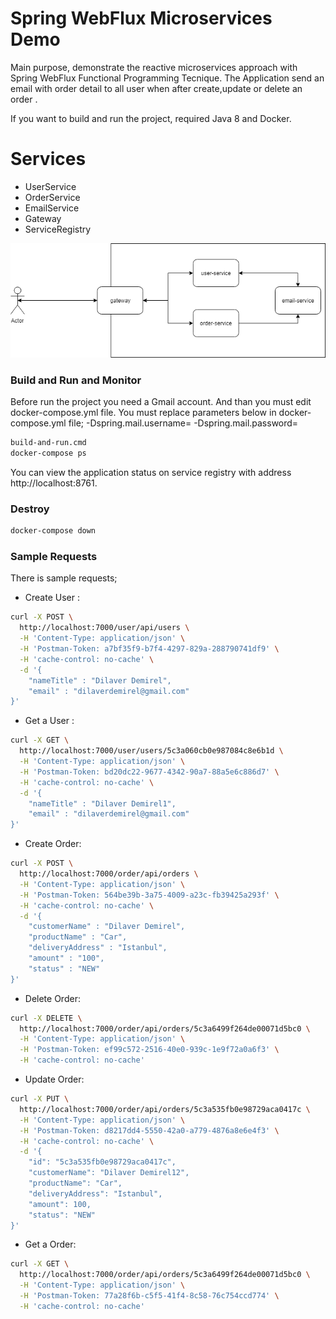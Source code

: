 # Spring WebFlux Microservices Demo

Main purpose, demonstrate the reactive microservices approach with Spring WebFlux Functional Programming Tecnique.
The Application send an email with  order detail to all user when after create,update or delete an order .

If you want to build and run the project, required Java 8 and Docker.

# Services

  - UserService
  - OrderService
  - EmailService
  - Gateway
  - ServiceRegistry

![N](https://github.com/dilaverdemirel/spring-cloud-webflux-microservices/raw/master/documents/diagram.png)

### Build and Run and Monitor
Before run the project you need a Gmail account. And than you must edit docker-compose.yml file. You must replace parameters below in docker-compose.yml file;
-Dspring.mail.username=
-Dspring.mail.password=
```sh
build-and-run.cmd
docker-compose ps
```
You can view the application status on service registry with address http://localhost:8761.

### Destroy
```sh
docker-compose down
```

### Sample Requests

There is sample requests;

* Create User :
```sh
curl -X POST \
  http://localhost:7000/user/api/users \
  -H 'Content-Type: application/json' \
  -H 'Postman-Token: a7bf35f9-b7f4-4297-829a-288790741df9' \
  -H 'cache-control: no-cache' \
  -d '{
	"nameTitle" : "Dilaver Demirel",
	"email" : "dilaverdemirel@gmail.com"
}'
```
* Get a User :
```sh
curl -X GET \
  http://localhost:7000/user/users/5c3a060cb0e987084c8e6b1d \
  -H 'Content-Type: application/json' \
  -H 'Postman-Token: bd20dc22-9677-4342-90a7-88a5e6c886d7' \
  -H 'cache-control: no-cache' \
  -d '{
	"nameTitle" : "Dilaver Demirel1",
	"email" : "dilaverdemirel@gmail.com"
}'
```

* Create Order:
```sh
curl -X POST \
  http://localhost:7000/order/api/orders \
  -H 'Content-Type: application/json' \
  -H 'Postman-Token: 564be39b-3a75-4009-a23c-fb39425a293f' \
  -H 'cache-control: no-cache' \
  -d '{
	"customerName" : "Dilaver Demirel",
	"productName" : "Car",
	"deliveryAddress" : "Istanbul",
	"amount" : "100",
	"status" : "NEW"
}'
```
* Delete Order:
```sh
curl -X DELETE \
  http://localhost:7000/order/api/orders/5c3a6499f264de00071d5bc0 \
  -H 'Content-Type: application/json' \
  -H 'Postman-Token: ef99c572-2516-40e0-939c-1e9f72a0a6f3' \
  -H 'cache-control: no-cache'
```
* Update Order:
```sh
curl -X PUT \
  http://localhost:7000/order/api/orders/5c3a535fb0e98729aca0417c \
  -H 'Content-Type: application/json' \
  -H 'Postman-Token: d8217dd4-5550-42a0-a779-4876a8e6e4f3' \
  -H 'cache-control: no-cache' \
  -d '{
    "id": "5c3a535fb0e98729aca0417c",
    "customerName": "Dilaver Demirel12",
    "productName": "Car",
    "deliveryAddress": "Istanbul",
    "amount": 100,
    "status": "NEW"
}'
```
* Get a Order:
```sh
curl -X GET \
  http://localhost:7000/order/api/orders/5c3a6499f264de00071d5bc0 \
  -H 'Content-Type: application/json' \
  -H 'Postman-Token: 77a28f6b-c5f5-41f4-8c58-76c754ccd774' \
  -H 'cache-control: no-cache'
```

